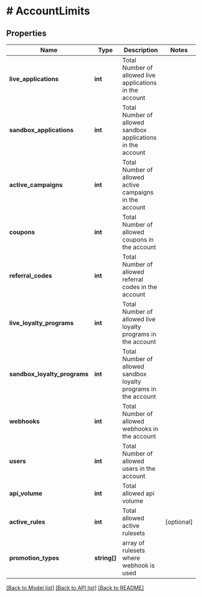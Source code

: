 # # AccountLimits

## Properties

Name | Type | Description | Notes
------------ | ------------- | ------------- | -------------
**live_applications** | **int** | Total Number of allowed live applications in the account | 
**sandbox_applications** | **int** | Total Number of allowed sandbox applications in the account | 
**active_campaigns** | **int** | Total Number of allowed active campaigns in the account | 
**coupons** | **int** | Total Number of allowed coupons in the account | 
**referral_codes** | **int** | Total Number of allowed referral codes in the account | 
**live_loyalty_programs** | **int** | Total Number of allowed live loyalty programs in the account | 
**sandbox_loyalty_programs** | **int** | Total Number of allowed sandbox loyalty programs in the account | 
**webhooks** | **int** | Total Number of allowed webhooks in the account | 
**users** | **int** | Total Number of allowed users in the account | 
**api_volume** | **int** | Total allowed api volume | 
**active_rules** | **int** | Total allowed active rulesets | [optional] 
**promotion_types** | **string[]** | array of rulesets where webhook is used | 

[[Back to Model list]](../../README.md#documentation-for-models) [[Back to API list]](../../README.md#documentation-for-api-endpoints) [[Back to README]](../../README.md)


